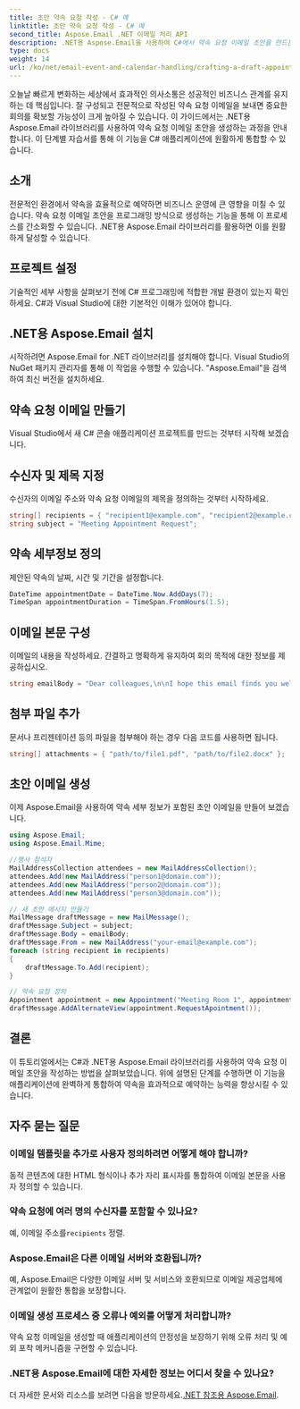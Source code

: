 ```yaml
---
title: 초안 약속 요청 작성 - C# 예
linktitle: 초안 약속 요청 작성 - C# 예
second_title: Aspose.Email .NET 이메일 처리 API
description: .NET용 Aspose.Email을 사용하여 C#에서 약속 요청 이메일 초안을 만드는 방법을 알아보세요. 비즈니스 커뮤니케이션과 효율성을 향상시킵니다.
type: docs
weight: 14
url: /ko/net/email-event-and-calendar-handling/crafting-a-draft-appointment-request-csharp-example/
---
```


오늘날 빠르게 변화하는 세상에서 효과적인 의사소통은 성공적인 비즈니스 관계를 유지하는 데 핵심입니다. 잘 구성되고 전문적으로 작성된 약속 요청 이메일을 보내면 중요한 회의를 확보할 가능성이 크게 높아질 수 있습니다. 이 가이드에서는 .NET용 Aspose.Email 라이브러리를 사용하여 약속 요청 이메일 초안을 생성하는 과정을 안내합니다. 이 단계별 자습서를 통해 이 기능을 C# 애플리케이션에 원활하게 통합할 수 있습니다.

## 소개

전문적인 환경에서 약속을 효율적으로 예약하면 비즈니스 운영에 큰 영향을 미칠 수 있습니다. 약속 요청 이메일 초안을 프로그래밍 방식으로 생성하는 기능을 통해 이 프로세스를 간소화할 수 있습니다. .NET용 Aspose.Email 라이브러리를 활용하면 이를 원활하게 달성할 수 있습니다.

## 프로젝트 설정

기술적인 세부 사항을 살펴보기 전에 C# 프로그래밍에 적합한 개발 환경이 있는지 확인하세요. C#과 Visual Studio에 대한 기본적인 이해가 있어야 합니다.

##  .NET용 Aspose.Email 설치

시작하려면 Aspose.Email for .NET 라이브러리를 설치해야 합니다. Visual Studio의 NuGet 패키지 관리자를 통해 이 작업을 수행할 수 있습니다. "Aspose.Email"을 검색하여 최신 버전을 설치하세요.

##  약속 요청 이메일 만들기

Visual Studio에서 새 C# 콘솔 애플리케이션 프로젝트를 만드는 것부터 시작해 보겠습니다.

##  수신자 및 제목 지정

수신자의 이메일 주소와 약속 요청 이메일의 제목을 정의하는 것부터 시작하세요.

```csharp
string[] recipients = { "recipient1@example.com", "recipient2@example.com" };
string subject = "Meeting Appointment Request";
```

##  약속 세부정보 정의

제안된 약속의 날짜, 시간 및 기간을 설정합니다.

```csharp
DateTime appointmentDate = DateTime.Now.AddDays(7);
TimeSpan appointmentDuration = TimeSpan.FromHours(1.5);
```

##  이메일 본문 구성

이메일의 내용을 작성하세요. 간결하고 명확하게 유지하여 회의 목적에 대한 정보를 제공하십시오.

```csharp
string emailBody = "Dear colleagues,\n\nI hope this email finds you well. I would like to request a meeting to discuss...";
```

##  첨부 파일 추가

문서나 프리젠테이션 등의 파일을 첨부해야 하는 경우 다음 코드를 사용하면 됩니다.

```csharp
string[] attachments = { "path/to/file1.pdf", "path/to/file2.docx" };
```

##  초안 이메일 생성

이제 Aspose.Email을 사용하여 약속 세부 정보가 포함된 초안 이메일을 만들어 보겠습니다.

```csharp
using Aspose.Email;
using Aspose.Email.Mime;

//행사 참석자
MailAddressCollection attendees = new MailAddressCollection();
attendees.Add(new MailAddress("person1@domain.com"));
attendees.Add(new MailAddress("person2@domain.com"));
attendees.Add(new MailAddress("person3@domain.com"));

// 새 초안 메시지 만들기
MailMessage draftMessage = new MailMessage();
draftMessage.Subject = subject;
draftMessage.Body = emailBody;
draftMessage.From = new MailAddress("your-email@example.com");
foreach (string recipient in recipients)
{
    draftMessage.To.Add(recipient);
}

// 약속 요청 정의
Appointment appointment = new Appointment("Meeting Room 1", appointmentDate, appointmentDate + appointmentDuration, new MailAddress("your-email@example.com"), attendees);
draftMessage.AddAlternateView(appointment.RequestApointment());
```

## 결론

이 튜토리얼에서는 C#과 .NET용 Aspose.Email 라이브러리를 사용하여 약속 요청 이메일 초안을 작성하는 방법을 살펴보았습니다. 위에 설명된 단계를 수행하면 이 기능을 애플리케이션에 완벽하게 통합하여 약속을 효과적으로 예약하는 능력을 향상시킬 수 있습니다.

## 자주 묻는 질문

### 이메일 템플릿을 추가로 사용자 정의하려면 어떻게 해야 합니까?

동적 콘텐츠에 대한 HTML 형식이나 추가 자리 표시자를 통합하여 이메일 본문을 사용자 정의할 수 있습니다.

### 약속 요청에 여러 명의 수신자를 포함할 수 있나요?

 예, 이메일 주소를`recipients` 정렬.

### Aspose.Email은 다른 이메일 서버와 호환됩니까?

예, Aspose.Email은 다양한 이메일 서버 및 서비스와 호환되므로 이메일 제공업체에 관계없이 원활한 통합을 보장합니다.

### 이메일 생성 프로세스 중 오류나 예외를 어떻게 처리합니까?

약속 요청 이메일을 생성할 때 애플리케이션의 안정성을 보장하기 위해 오류 처리 및 예외 포착 메커니즘을 구현할 수 있습니다.

### .NET용 Aspose.Email에 대한 자세한 정보는 어디서 찾을 수 있나요?

 더 자세한 문서와 리소스를 보려면 다음을 방문하세요.[.NET 참조용 Aspose.Email](https://reference.aspose.com/email/net/).